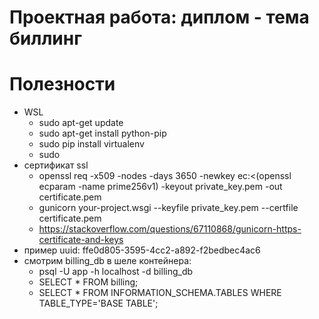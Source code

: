 # Проектная работа: диплом - тема биллинг

# Полезности
  - WSL
    - sudo apt-get update
    - sudo apt-get install python-pip
    - sudo pip install virtualenv
    - sudo 
  - сертификат ssl
    - openssl req -x509 -nodes -days 3650 -newkey ec:<(openssl ecparam -name prime256v1) -keyout private_key.pem -out certificate.pem
    - gunicorn your-project.wsgi --keyfile private_key.pem --certfile certificate.pem
    - https://stackoverflow.com/questions/67110868/gunicorn-https-certificate-and-keys
  - пример uuid: ffe0d805-3595-4cc2-a892-f2bedbec4ac6
  - смотрим billing_db в шеле контейнера:
    - psql -U app -h localhost -d billing_db
    - SELECT * FROM billing;
    - SELECT * FROM INFORMATION_SCHEMA.TABLES WHERE TABLE_TYPE='BASE TABLE';
